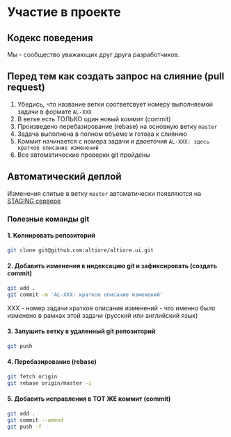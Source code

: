 # Участие в проекте

## Кодекс поведения
Мы - сообщество уважающих друг друга разработчиков.

## Перед тем как создать запрос на слияние (pull request)
1. Убедись, что название ветки соответсвует номеру выполняемой задачи в формате `AL-XXX`
2. В ветке есть ТОЛЬКО один новый коммит (commit)
3. Произведено перебазирование (rebase) на основную ветку `master`
4. Задача выполнена в полном объеме и готова к слиянию
5. Коммит начинается с номера задачи и двоеточия `AL-XXX: здесь краткое описание изменений`
6. Все автоматические проверки git пройдены

## Автоматический деплой
Изменения слитые в ветку `master` автоматически появляются на [STAGING сервере](https://staging-altiore.herokuapp.com/)

### Полезные команды git

#### 1. Колнировать репозиторий
```bash
git clone git@github.com:altiore/altiore.ui.git
```

#### 2. Добавить изменения в индексацию git и зафиксировать (создать commit)
```bash
git add .
git commit -m 'AL-XXX: краткое описание изменений'
```
XXX - номер задачи
краткое описание изменений - что именно было изменено в рамках этой задачи (русский или английский язык)

#### 3. Запушить ветку в удаленный git репозиторий
```bash
git push
``` 

#### 4. Перебазирование (rebase)
```bash
git fetch origin
git rebase origin/master -i
```

#### 5. Добавить исправления в ТОТ ЖЕ коммит (commit)
```bash
git add .
git commit --amend
git push -f
```
